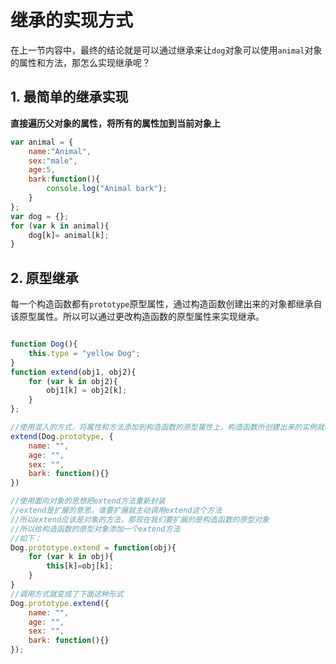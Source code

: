 # 继承的实现方式

在上一节内容中，最终的结论就是可以通过继承来让`dog`对象可以使用`animal`对象的属性和方法，那怎么实现继承呢？

## 1. 最简单的继承实现 

**直接遍历父对象的属性，将所有的属性加到当前对象上**

```javascript
var animal = {
    name:"Animal",
    sex:"male",
    age:5,
    bark:function(){
        console.log("Animal bark");
    }
};
var dog = {};
for (var k in animal){
    dog[k]= animal[k];
}
```

## 2. 原型继承 
每一个构造函数都有`prototype`原型属性，通过构造函数创建出来的对象都继承自该原型属性。所以可以通过更改构造函数的原型属性来实现继承。

```javascript

function Dog(){
    this.type = "yellow Dog";
}
function extend(obj1, obj2){
    for (var k in obj2){
        obj1[k] = obj2[k];    
    }
};

//使用混入的方式，将属性和方法添加到构造函数的原型属性上，构造函数所创建出来的实例就都有了这些属性和方法。
extend(Dog.prototype, {
    name: "",
    age: "",
    sex: "",
    bark: function(){}
})

//使用面向对象的思想把extend方法重新封装
//extend是扩展的意思，谁要扩展就主动调用extend这个方法
//所以extend应该是对象的方法，那现在我们要扩展的是构造函数的原型对象
//所以给构造函数的原型对象添加一个extend方法
//如下：
Dog.prototype.extend = function(obj){
    for (var k in obj){
        this[k]=obj[k];
    }
}
//调用方式就变成了下面这种形式
Dog.prototype.extend({
    name: "",
    age: "",
    sex: "",
    bark: function(){}
});
```

